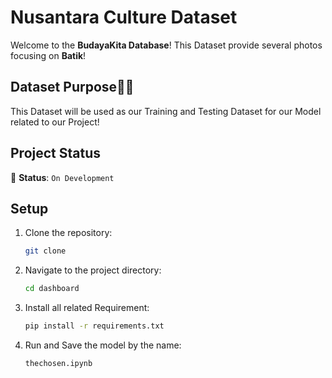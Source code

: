 # Nusantara Culture Dataset

Welcome to the **BudayaKita Database**! This Dataset provide several photos focusing on **Batik**!

## Dataset Purpose👨‍🔬

This Dataset will be used as our Training and Testing Dataset for our Model related to our Project! 

## Project Status

🚧 **Status**: `On Development`


## Setup

1. Clone the repository:
    ```bash
    git clone 
    ```

2. Navigate to the project directory:
    ```bash
    cd dashboard
    ```
3. Install all related Requirement:
    ```bash
    pip install -r requirements.txt
    ```
4. Run and Save the model by the name:
    ```bash
    thechosen.ipynb
    ```
